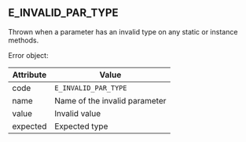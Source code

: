 ## E_INVALID_PAR_TYPE

Thrown when a parameter has an invalid type on any static or instance methods.

Error object:

| Attribute | Value |
| --- | --- |
| code | `E_INVALID_PAR_TYPE` |
| name | Name of the invalid parameter |
| value | Invalid value |
| expected | Expected type |
